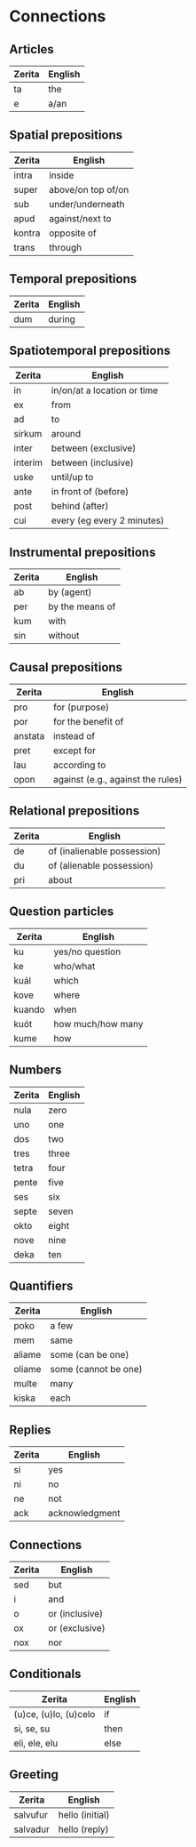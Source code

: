 # Connections

## Articles

| Zerita | English |
| ------ | ------- |
| ta     | the     |
| e      | a/an    |

## Spatial prepositions

| Zerita | English            |
| ------ | ------------------ |
| intra  | inside             |
| super  | above/on top of/on |
| sub    | under/underneath   |
| apud   | against/next to    |
| kontra | opposite of        |
| trans  | through            |

## Temporal prepositions

| Zerita | English |
| ------ | ------- |
| dum    | during  |

## Spatiotemporal prepositions

| Zerita  | English                     |
| ------- | --------------------------- |
| in      | in/on/at a location or time |
| ex      | from                        |
| ad      | to                          |
| sirkum  | around                      |
| inter   | between (exclusive)         |
| interim | between (inclusive)         |
| uske    | until/up to                 |
| ante    | in front of (before)        |
| post    | behind (after)              |
| cui     | every (eg every 2 minutes)  |

## Instrumental prepositions

| Zerita | English         |
| ------ | --------------- |
| ab     | by (agent)      |
| per    | by the means of |
| kum    | with            |
| sin    | without         |

## Causal prepositions

| Zerita  | English                           |
| ------- | --------------------------------- |
| pro     | for (purpose)                     |
| por     | for the benefit of                |
| anstata | instead of                        |
| pret    | except for                        |
| lau     | according to                      |
| opon    | against (e.g., against the rules) |

## Relational prepositions

| Zerita | English                     |
| ------ | --------------------------- |
| de     | of (inalienable possession) |
| du     | of (alienable possession)   |
| pri    | about                       |

## Question particles

| Zerita | English           |
| ------ | ----------------- |
| ku     | yes/no question   |
| ke     | who/what          |
| kuál   | which             |
| kove   | where             |
| kuando | when              |
| kuót   | how much/how many |
| kume   | how               |

## Numbers

| Zerita | English |
| ------ | ------- |
| nula   | zero    |
| uno    | one     |
| dos    | two     |
| tres   | three   |
| tetra  | four    |
| pente  | five    |
| ses    | six     |
| septe  | seven   |
| okto   | eight   |
| nove   | nine    |
| deka   | ten     |

## Quantifiers

| Zerita | English              |
| ------ | -------------------- |
| poko   | a few                |
| mem    | same                 |
| aliame | some (can be one)    |
| oliame | some (cannot be one) |
| multe  | many                 |
| kiska  | each                 |

## Replies

| Zerita | English        |
| ------ | -------------- |
| si     | yes            |
| ni     | no             |
| ne     | not            |
| ack    | acknowledgment |

## Connections

| Zerita | English        |
| ------ | -------------- |
| sed    | but            |
| i      | and            |
| o      | or (inclusive) |
| ox     | or (exclusive) |
| nox    | nor            |

## Conditionals

| Zerita                | English |
| --------------------- | ------- |
| (u)ce, (u)lo, (u)celo | if      |
| si, se, su            | then    |
| eli, ele, elu         | else    |

## Greeting

| Zerita   | English         |
| -------- | --------------- |
| salvufur | hello (initial) |
| salvadur | hello (reply)   |
